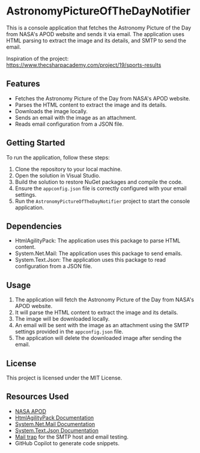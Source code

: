 # AstronomyPictureOfTheDayNotifier

This is a console application that fetches the Astronomy Picture of the Day from NASA's APOD website and sends it via email. The application uses HTML parsing to extract the image and its details, and SMTP to send the email.

Inspiration of the project: <https://www.thecsharpacademy.com/project/19/sports-results>

## Features

- Fetches the Astronomy Picture of the Day from NASA's APOD website.
- Parses the HTML content to extract the image and its details.
- Downloads the image locally.
- Sends an email with the image as an attachment.
- Reads email configuration from a JSON file.

## Getting Started

To run the application, follow these steps:

1. Clone the repository to your local machine.
2. Open the solution in Visual Studio.
3. Build the solution to restore NuGet packages and compile the code.
4. Ensure the `appconfig.json` file is correctly configured with your email settings.
5. Run the `AstronomyPictureOfTheDayNotifier` project to start the console application.

## Dependencies

- HtmlAgilityPack: The application uses this package to parse HTML content.
- System.Net.Mail: The application uses this package to send emails.
- System.Text.Json: The application uses this package to read configuration from a JSON file.

## Usage

1. The application will fetch the Astronomy Picture of the Day from NASA's APOD website.
2. It will parse the HTML content to extract the image and its details.
3. The image will be downloaded locally.
4. An email will be sent with the image as an attachment using the SMTP settings provided in the `appconfig.json` file.
5. The application will delete the downloaded image after sending the email.

## License

This project is licensed under the MIT License.

## Resources Used

- [NASA APOD](https://apod.nasa.gov/apod/astropix.html)
- [HtmlAgilityPack Documentation](https://html-agility-pack.net/documentation)
- [System.Net.Mail Documentation](https://learn.microsoft.com/en-us/dotnet/api/system.net.mail)
- [System.Text.Json Documentation](https://learn.microsoft.com/en-us/dotnet/api/system.text.json)
- [Mail trap](https://mailtrap.io/) for the SMTP host and email testing.
- GitHub Copilot to generate code snippets.
